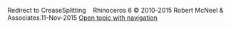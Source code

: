 ---
---

Redirect to CreaseSplitting&#160;
&#160;
Rhinoceros 6 © 2010-2015 Robert McNeel &amp; Associates.11-Nov-2015
 [Open topic with navigation](creasesplitting.html) 

